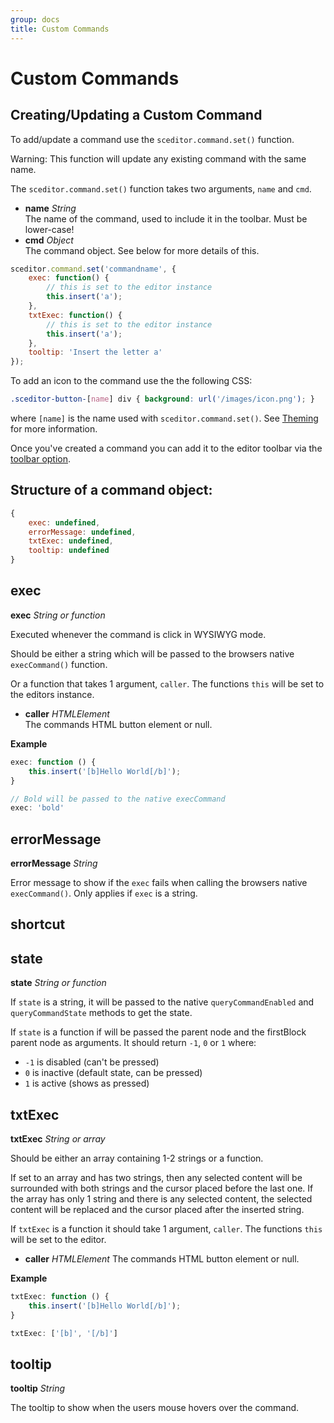 ```yaml
---
group: docs
title: Custom Commands
---
```


# Custom Commands <a id="custom-commands"></a>

## Creating/Updating a Custom Command<a id="creating-command"></a>

To add/update a command use the `sceditor.command.set()` function.

<span class="Label Label--warning">Warning:</span> This function will update any existing command with the same name.

The `sceditor.command.set()` function takes two arguments, `name` and `cmd`.

* **name** *String*  
  The name of the command, used to include it in the toolbar. Must be lower-case!
* **cmd** *Object*  
  The command object. See below for more details of this.

```js
sceditor.command.set('commandname', {
	exec: function() {
		// this is set to the editor instance
		this.insert('a');
	},
	txtExec: function() {
		// this is set to the editor instance
		this.insert('a');
	},
	tooltip: 'Insert the letter a'
});
```

To add an icon to the command use the the following CSS:

```css
.sceditor-button-[name] div { background: url('/images/icon.png'); }
```

where `[name]` is the name used with `sceditor.command.set()`. See [Theming](/documentation/theming/) for more information.

Once you've created a command you can add it to the editor toolbar via the [toolbar option](/documentation/options/#toolbar).


## Structure of a command object: <a id="command-structure"></a>

```js
{
	exec: undefined,
	errorMessage: undefined,
	txtExec: undefined,
	tooltip: undefined
}
```


## exec <a id="exec"></a>

**exec** *String or function*

Executed whenever the command is click in WYSIWYG mode.

Should be either a string which will be passed to the browsers native `execCommand()` function.

Or a function that takes 1 argument, `caller`. The functions `this` will be set to the editors instance.

* **caller** *HTMLElement*  
  The commands HTML button element or null.

**Example**

```js
exec: function () {
	this.insert('[b]Hello World[/b]');
}
```

```js
// Bold will be passed to the native execCommand
exec: 'bold'
```


## errorMessage <a id="errorMessage"></a>

**errorMessage** *String*

Error message to show if the `exec` fails when calling the browsers native `execCommand()`. Only applies if `exec` is a string.


## shortcut <a id="shortcut"></a>

## state <a id="state"></a>

**state** *String or function*

If `state` is a string, it will be passed to the native `queryCommandEnabled`
and `queryCommandState` methods to get the state.

If `state` is a function if will be passed the parent node and the firstBlock
parent node as arguments. It should return `-1`, `0` or `1` where:

- `-1` is disabled (can't be pressed)
- `0` is inactive (default state, can be pressed)
- `1` is active (shows as pressed)


## txtExec <a id="txtExec"></a>

**txtExec** *String or array*

Should be either an array containing 1-2 strings or a function.

If set to an array and has two strings, then any selected content will be surrounded with both strings and the cursor placed before the last one. If the array has only 1 string and there is any selected content, the selected content will be replaced and the cursor placed after the inserted string.

If `txtExec` is a function it should take 1 argument, `caller`. The functions `this` will be set to the editor.

* **caller** *HTMLElement*
  The commands HTML button element or null.

**Example**

```js
txtExec: function () {
	this.insert('[b]Hello World[/b]');
}
```

```js
txtExec: ['[b]', '[/b]']
```


## tooltip <a id="tooltip"></a>

**tooltip** *String*

The tooltip to show when the users mouse hovers over the command.

